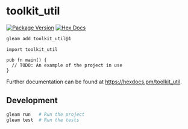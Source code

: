 # toolkit_util

[![Package Version](https://img.shields.io/hexpm/v/toolkit_util)](https://hex.pm/packages/toolkit_util)
[![Hex Docs](https://img.shields.io/badge/hex-docs-ffaff3)](https://hexdocs.pm/toolkit_util/)

```sh
gleam add toolkit_util@1
```
```gleam
import toolkit_util

pub fn main() {
  // TODO: An example of the project in use
}
```

Further documentation can be found at <https://hexdocs.pm/toolkit_util>.

## Development

```sh
gleam run   # Run the project
gleam test  # Run the tests
```
